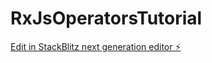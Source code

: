 # RxJsOperatorsTutorial

[Edit in StackBlitz next generation editor ⚡️](https://stackblitz.com/~/github.com/chittumallasunil/RxJsOperatorsTutorial)